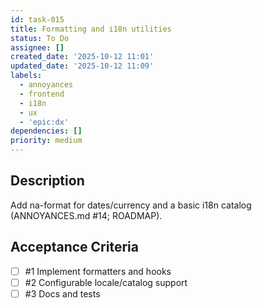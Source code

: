 ```yaml
---
id: task-015
title: Formatting and i18n utilities
status: To Do
assignee: []
created_date: '2025-10-12 11:01'
updated_date: '2025-10-12 11:09'
labels:
  - annoyances
  - frontend
  - i18n
  - ux
  - 'epic:dx'
dependencies: []
priority: medium
---
```


## Description

<!-- SECTION:DESCRIPTION:BEGIN -->
Add na-format for dates/currency and a basic i18n catalog (ANNOYANCES.md #14; ROADMAP).
<!-- SECTION:DESCRIPTION:END -->

## Acceptance Criteria
<!-- AC:BEGIN -->
- [ ] #1 Implement formatters and hooks
- [ ] #2 Configurable locale/catalog support
- [ ] #3 Docs and tests
<!-- AC:END -->
